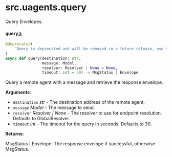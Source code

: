 

# src.uagents.query

Query Envelopes.



#### query[↗](https://github.com/fetchai/uAgents/blob/main/python/src/uagents/query.py#L12)
```python
@deprecated(
    "Query is deprecated and will be removed in a future release, use send_sync_message instead."
)
async def query(destination: str,
                message: Model,
                resolver: Resolver | None = None,
                timeout: int = 30) -> MsgStatus | Envelope
```

Query a remote agent with a message and retrieve the response envelope.

**Arguments**:

- `destination` _str_ - The destination address of the remote agent.
- `message` _Model_ - The message to send.
- `resolver` _Resolver | None_ - The resolver to use for endpoint resolution.
  Defaults to GlobalResolver.
- `timeout` _int_ - The timeout for the query in seconds. Defaults to 30.
  

**Returns**:

  MsgStatus | Envelope: The response envelope if successful, otherwise MsgStatus.

